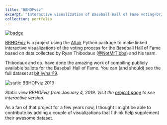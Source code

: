 ```yaml
---
title: "BBHOFviz"
excerpt: "Interactive visualization of Baseball Hall of Fame voting<br/><img src='/images/bbhofviz-thumb.png'><br/>"
collection: portfolio
---
```


[![badge](https://img.shields.io/badge/GitHub-bbhof__viz-blue.svg?logo=github)](https://github.com/deppen8/bbhof_viz)

[BBHOFviz](https://deppen8.github.io/bbhof_viz/) is a project using the [Altair](https://altair-viz.github.io/) Python package to make linked interactive visualizations of the voting process for the Baseball Hall of Fame based on data collected by Ryan Thibodaux ([@NotMrTibbs](https://twitter.com/NotMrTibbs)) and his team.

Thibodaux and co. have done the amazing work of compiling publicly available ballots for the Baseball Hall of Fame. You can (and should) see the full dataset at [bit.ly/hall19](bit.ly/hall19).

![static BBHOFviz 2019](/images/bbhofviz-01-04-19.png)

*Static view BBHOFviz from January 4, 2019. Visit the [project page](https://deppen8.github.io/bbhof_viz/) to see interactive version.*

As a fan of that project for a few years now, I thought I might be able to contribute by adding a couple of visualizations that I think help supplement their awesome dataset.
